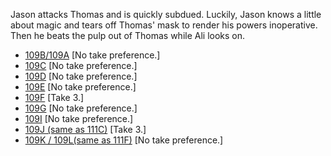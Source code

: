 Jason attacks Thomas and is quickly subdued. Luckily, Jason knows a little about magic and tears off Thomas' mask to render his powers inoperative. Then he beats the pulp out of Thomas while Ali looks on.

* [109B/109A](109B-109A--NoPref.--.md) [No take preference.]
* [109C](109C--NoPref.--.md) [No take preference.]
* [109D](109D--NoPref.--.md) [No take preference.]
* [109E](109E--NoPref.--.md) [No take preference.]
* [109F](109F--Take03--.md) [Take 3.]
* [109G](109G--NoPref.--.md) [No take preference.]
* [109I](109I--NoPref.--.md) [No take preference.]
* [109J (same as 111C)](109J-111C--Take03--.md) [Take 3.]
* [109K / 109L(same as 111F)](109K--109L-111F--.md) [No take preference.]
